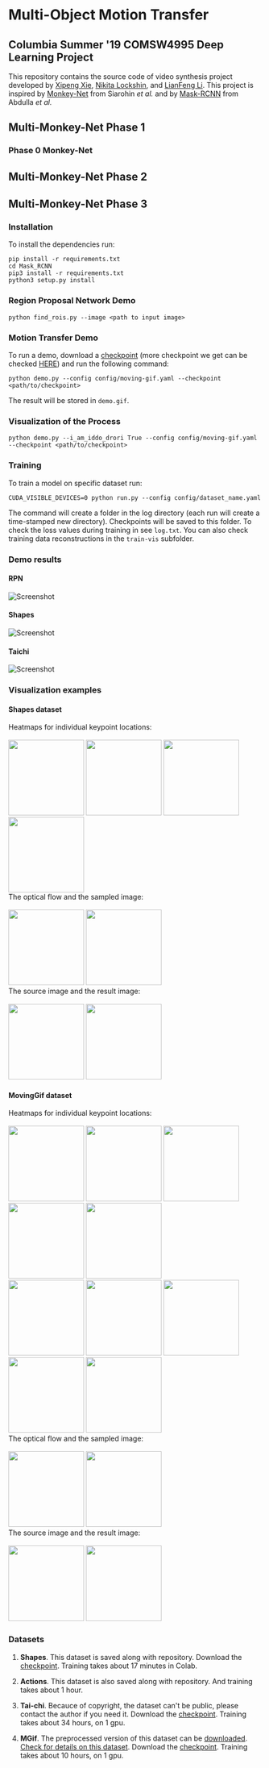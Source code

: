 # Multi-Object Motion Transfer
## Columbia Summer '19 COMSW4995 Deep Learning Project

This repository contains the source code of video synthesis project developed by [Xipeng Xie](https://github.com/Ageneinair), [Nikita Lockshin](https://github.com/Smthri), and [LianFeng Li](https://github.com/KnightLian). This project is inspired by [Monkey-Net](http://www.stulyakov.com/papers/monkey-net.html) from Siarohin *et al.* and by [Mask-RCNN](https://github.com/matterport/Mask_RCNN) from Abdulla *et al.*

## Multi-Monkey-Net Phase 1 

### Phase 0 Monkey-Net

## Multi-Monkey-Net Phase 2

## Multi-Monkey-Net Phase 3

### Installation

To install the dependencies run:
```
pip install -r requirements.txt
cd Mask_RCNN
pip3 install -r requirements.txt
python3 setup.py install
```

### Region Proposal Network Demo
```
python find_rois.py --image <path to input image>
```

### Motion Transfer Demo 

To run a demo, download a [checkpoint](https://drive.google.com/file/d/1zR5Wp9iagHG379jsauLyLH_BTQQqatdF/view?usp=sharing) (more checkpoint we get can be checked [HERE](#Datasets)) and run the following command:
```
python demo.py --config config/moving-gif.yaml --checkpoint <path/to/checkpoint>
```
The result will be stored in ```demo.gif```.


### Visualization of the Process
```
python demo.py --i_am_iddo_drori True --config config/moving-gif.yaml --checkpoint <path/to/checkpoint>
```


### Training

To train a model on specific dataset run:
```
CUDA_VISIBLE_DEVICES=0 python run.py --config config/dataset_name.yaml
```
The command will create a folder in the log directory (each run will create a time-stamped new directory).
Checkpoints will be saved to this folder.
To check the loss values during training in see ```log.txt```.
You can also check training data reconstructions in the ```train-vis``` subfolder.


### Demo results

#### RPN
![Screenshot](visual/find_rois.png)

#### Shapes
![Screenshot](visual/demo.gif)

#### Taichi
![Screenshot](visual/taichi-demo.gif)


### Visualization examples
#### Shapes dataset
Heatmaps for individual keypoint locations:\
\
<img src="visual/heat0.png" width="150" height="150">
<img src="visual/heat1.png" width="150" height="150">
<img src="visual/heat2.png" width="150" height="150">
<img src="visual/heat3.png" width="150" height="150">\
The optical flow and the sampled image:\
\
<img src="visual/deform.png" width="150" height="150">
<img src="visual/deformed.png" width="150" height="150">\
The source image and the result image:\
\
<img src="visual/heatsource.png" width = "150" height="150">
<img src="visual/prediction.png" width="150" height="150">

#### MovingGif dataset
Heatmaps for individual keypoint locations:\
\
<img src="visual/mgif_heat0.png" width="150" height="150">
<img src="visual/mgif_heat1.png" width="150" height="150">
<img src="visual/mgif_heat2.png" width="150" height="150">
<img src="visual/mgif_heat3.png" width="150" height="150">
<img src="visual/mgif_heat4.png" width="150" height="150">\
<img src="visual/mgif_heat5.png" width="150" height="150">
<img src="visual/mgif_heat6.png" width="150" height="150">
<img src="visual/mgif_heat7.png" width="150" height="150">
<img src="visual/mgif_heat8.png" width="150" height="150">
<img src="visual/mgif_heat9.png" width="150" height="150">\
The optical flow and the sampled image:\
\
<img src="visual/mgif_deform.png" width="150" height="150">
<img src="visual/mgif_deformed.png" width="150" height="150">\
The source image and the result image:\
\
<img src="visual/mgif_heatsource.png" width="150" height="150">
<img src="visual/mgif_prediction.png" width="150" height="150">


### Datasets

1) **Shapes**. This dataset is saved along with repository. Download the [checkpoint](https://drive.google.com/file/d/108KLShVodN_KxtGUGg9cRJm0lWF0dBkg/view?usp=sharing).
Training takes about 17 minutes in Colab.

2) **Actions**. This dataset is also saved along with repository.
 And training takes about 1 hour.

3) **Tai-chi**. Becauce of copyright, the dataset can't be public, please contact the author if you need it. Download the [checkpoint](https://drive.google.com/file/d/1WTjy6_WLavQOuVO11ZDCmPIN8T4esfu2/view?usp=sharing). Training takes about 34 hours, on 1 gpu.

4) **MGif**. The preprocessed version of this dataset can be [downloaded](https://yadi.sk/d/5VdqLARizmnj3Q).
 [Check for details on this dataset](sup-mat/MGif/README.md). Download the [checkpoint](https://drive.google.com/file/d/1zR5Wp9iagHG379jsauLyLH_BTQQqatdF/view?usp=sharing). Training takes about 10 hours, on 1 gpu.

